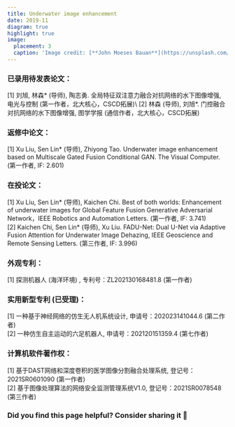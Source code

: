 ```yaml
---
title: Underwater image enhancement
date: 2019-11
diagram: true
highlight: true
image:
  placement: 3
  caption: 'Image credit: [**John Moeses Bauan**](https://unsplash.com/photos/OGZtQF8iC0g)'
---
```


### 已录用待发表论文：
  [1] 刘旭, 林森* (导师), 陶志勇. 全局特征双注意力融合对抗网络的水下图像增强, 电光与控制 (第一作者，北大核心，CSCD拓展)\ 
  [2] 林森 (导师), 刘旭*. 门控融合对抗网络的水下图像增强, 图学学报 (通信作者，北大核心，CSCD拓展)

### 返修中论文：
  [1] Xu Liu, Sen Lin* (导师), Zhiyong Tao. Underwater image enhancement based on Multiscale Gated Fusion Conditional GAN. The Visual Computer. (第一作者, IF: 2.601)

### 在投论文：
  [1] Xu Liu, Sen Lin* (导师), Kaichen Chi. Best of both worlds: Enhancement of underwater images for Global Feature Fusion Generative Adversarial Network，IEEE Robotics and  Automation Letters. (第一作者, IF: 3.741)\
  [2] Kaichen Chi, Sen Lin* (导师), Xu Liu. FADU-Net: Dual U-Net via Adaptive Fusion Attention for Underwater Image Dehazing, IEEE Geoscience and Remote Sensing Letters. (第三作者, IF: 3.996)

### 外观专利：
  [1] 探测机器人 (海洋环境) , 专利号：ZL202130168481.8 (第一作者)

### 实用新型专利 (已受理)：
  [1] 一种基于神经网络的仿生无人机系统设计, 申请号：202023141044.6 (第二作者)\
  [2] 一种仿生自主运动的六足机器人, 申请号：202120151359.4 (第七作者)

### 计算机软件著作权：
  [1] 基于DAST网络和深度卷积的医学图像分割融合处理系统, 登记号：2021SR0601090 (第一作者)\
  [2] 基于图像处理算法的网络安全监测管理系统V1.0, 登记号：2021SR0078548 (第三作者)

### Did you find this page helpful? Consider sharing it 🙌
